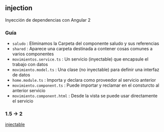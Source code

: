 ## injection

Inyección de dependencias con Angular 2


### Guía
- `saludo` : Eliminamos la Carpeta del componente saludo y sus referencias
- `shared` : Aparece una carpeta destinada a contener cosas comunes a varios componentes
- `movimientos.service.ts` : Un servicio (inyectable) que encapsule el trabajo con datos
- `movimiento.model.ts` : Una clase (no inyectable) para definir una interfaz de datos
- `home.module.ts` : Importa y declara como proveedor al servicio anterior
- `movimiento.component.ts` : Puede importar y reclamar en el consturcto al anterior servicio
- `movimiento.component.html` : Desde la vista se puede usar directamente el servicio

### 1.5 -> 2
[injectable](http://ngmigrate.telerik.com/angular-2-injectable-service)